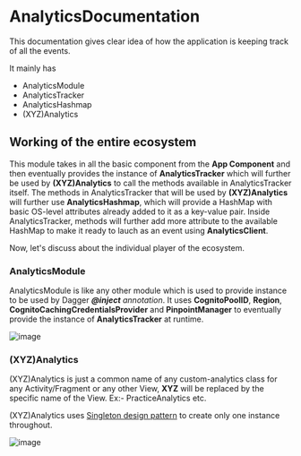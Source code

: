 # AnalyticsDocumentation

This documentation gives clear idea of how the application is keeping track of all the events.

It mainly has 

* AnalyticsModule
* AnalyticsTracker
* AnalyticsHashmap
* (XYZ)Analytics

## Working of the entire ecosystem

This module takes in all the basic component from the **App Component** and then eventually provides the 
instance of **AnalyticsTracker** which will further be used by **(XYZ)Analytics** to call the methods available in 
AnalyticsTracker itself. The methods in AnalyticsTracker that will be used by  **(XYZ)Analytics** will further use 
**AnalyticsHashmap**, which will provide a HashMap with basic OS-level attributes already added to it as a key-value pair. Inside AnalyticsTracker, methods will further add more attribute to the available HashMap to make it ready to lauch as an event using **AnalyticsClient**. 

Now, let's discuss about the individual player of the ecosystem. 

### AnalyticsModule

AnalyticsModule is like any other module which is used to provide instance to be used by Dagger ***@inject** annotation*.
It uses **CognitoPoolID**, **Region**, **CognitoCachingCredentialsProvider** and **PinpointManager** to eventually provide the instance of **AnalyticsTracker** at runtime. 

![image](https://i.imgur.com/pWIJKcM.png)



### (XYZ)Analytics

(XYZ)Analytics is just a common name of any custom-analytics class for any Activity/Fragment or any other View, **XYZ** will be replaced by the specific name of the View. Ex:- PracticeAnalytics etc. 

(XYZ)Analytics uses [Singleton design pattern](https://en.wikipedia.org/wiki/Singleton_pattern) to create only one instance throughout. 

![image](https://i.imgur.com/pWIJKcM.png)

